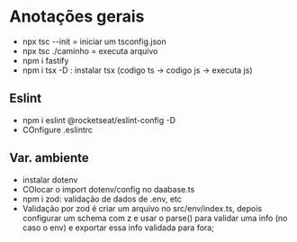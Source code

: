 # Anotações gerais

- npx tsc --init = iniciar um tsconfig.json
- npx tsc ./caminho = executa arquivo
- npm i fastify
- npm i tsx -D : instalar tsx (codigo ts -> codigo js -> executa js)

## Eslint

- npm i eslint @rocketseat/eslint-config -D
- COnfigure .eslintrc
  
## Var. ambiente

- instalar dotenv
- COlocar o import dotenv/config no daabase.ts
- npm i zod: validação de dados de .env, etc
- Validação por zod é criar um arquivo no src/env/index.ts, depois configurar um schema com z e usar o parse() para validar uma info (no caso o env) e exportar essa info validada para fora;